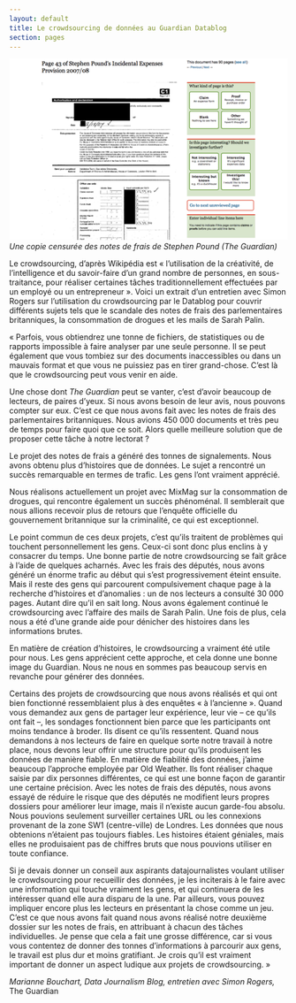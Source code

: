 ```yaml
---
layout: default
title: Le crowdsourcing de données au Guardian Datablog
section: pages
---
```


<div class="imageblock">
<div class="content">
<img alt="Une copie censurée des notes de frais de Stephen Pound" src="../figs/incoming/04-EE.png"></div>
<div class="title"><em>Une copie censurée des notes de frais de Stephen Pound (The Guardian)</em></div>
</div>

Le crowdsourcing, d’après Wikipédia est « l’utilisation de la créativité, de l’intelligence et du savoir-faire d’un grand nombre de personnes, en sous-traitance, pour réaliser certaines tâches traditionnellement effectuées par un employé ou un entrepreneur ». Voici un extrait d’un entretien avec Simon Rogers sur l’utilisation du crowdsourcing par le Datablog pour couvrir différents sujets tels que le scandale des notes de frais des parlementaires britanniques, la consommation de drogues et les mails de Sarah Palin.

« Parfois, vous obtiendrez une tonne de fichiers, de statistiques ou de rapports impossible à faire analyser par une seule personne. Il se peut également que vous tombiez sur des documents inaccessibles ou dans un mauvais format et que vous ne puissiez pas en tirer grand-chose. C’est là que le crowdsourcing peut vous venir en aide.

Une chose dont _The Guardian_ peut se vanter, c’est d’avoir beaucoup de lecteurs, de paires d’yeux. Si nous avons besoin de leur avis, nous pouvons compter sur eux. C’est ce que nous avons fait avec les notes de frais des parlementaires britanniques. Nous avions 450 000 documents et très peu de temps pour faire quoi que ce soit. Alors quelle meilleure solution que de proposer cette tâche à notre lectorat ?

Le projet des notes de frais a généré des tonnes de signalements. Nous avons obtenu plus d’histoires que de données. Le sujet a rencontré un succès remarquable en termes de trafic. Les gens l’ont vraiment apprécié.

Nous réalisons actuellement un projet avec MixMag sur la consommation de drogues, qui rencontre également un succès phénoménal. Il semblerait que nous allions recevoir plus de retours que l’enquête officielle du gouvernement britannique sur la criminalité, ce qui est exceptionnel.

Le point commun de ces deux projets, c’est qu’ils traitent de problèmes qui touchent personnellement les gens. Ceux-ci sont donc plus enclins à y consacrer du temps. Une bonne partie de notre crowdsourcing se fait grâce à l’aide de quelques acharnés. Avec les frais des députés, nous avons généré un énorme trafic au début qui s’est progressivement éteint ensuite. Mais il reste des gens qui parcourent compulsivement chaque page à la recherche d’histoires et d’anomalies : un de nos lecteurs a consulté 30 000 pages. Autant dire qu’il en sait long. Nous avons également continué le crowdsourcing avec l’affaire des mails de Sarah Palin. Une fois de plus, cela nous a été d’une grande aide pour dénicher des histoires dans les informations brutes.

En matière de création d’histoires, le crowdsourcing a vraiment été utile pour nous. Les gens apprécient cette approche, et cela donne une bonne image du Guardian. Nous ne nous en sommes pas beaucoup servis en revanche pour générer des données.

Certains des projets de crowdsourcing que nous avons réalisés et qui ont bien fonctionné ressemblaient plus à des enquêtes « à l’ancienne ». Quand vous demandez aux gens de partager leur expérience, leur vie – ce qu’ils ont fait –, les sondages fonctionnent bien parce que les participants ont moins tendance à broder. Ils disent ce qu’ils ressentent. Quand nous demandons à nos lecteurs de faire en quelque sorte notre travail à notre place, nous devons leur offrir une structure pour qu’ils produisent les données de manière fiable. En matière de fiabilité des données, j’aime beaucoup l’approche employée par Old Weather. Ils font réaliser chaque saisie par dix personnes différentes, ce qui est une bonne façon de garantir une certaine précision. Avec les notes de frais des députés, nous avons essayé de réduire le risque que des députés ne modifient leurs propres dossiers pour améliorer leur image, mais il n’existe aucun garde-fou absolu. Nous pouvions seulement surveiller certaines URL ou les connexions provenant de la zone SW1 (centre-ville) de Londres. Les données que nous obtenions n’étaient pas toujours fiables. Les histoires étaient géniales, mais elles ne produisaient pas de chiffres bruts que nous pouvions utiliser en toute confiance.

Si je devais donner un conseil aux aspirants datajournalistes voulant utiliser le crowdsourcing pour recueillir des données, je les inciterais à le faire avec une information qui touche vraiment les gens, et qui continuera de les intéresser quand elle aura disparu de la une. Par ailleurs, vous pouvez impliquer encore plus les lecteurs en présentant la chose comme un jeu. C’est ce que nous avons fait quand nous avons réalisé notre deuxième dossier sur les notes de frais, en attribuant à chacun des tâches individuelles. Je pense que cela a fait une grosse différence, car si vous vous contentez de donner des tonnes d’informations à parcourir aux gens, le travail est plus dur et moins gratifiant. Je crois qu’il est vraiment important de donner un aspect ludique aux projets de crowdsourcing. »

_Marianne Bouchart, Data Journalism Blog, entretien avec Simon Rogers,_ The Guardian